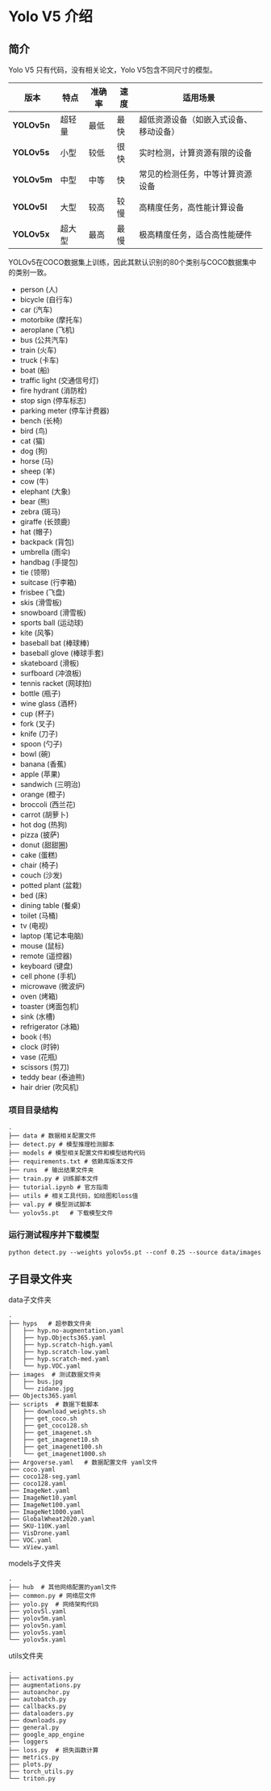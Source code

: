 # Yolo V5 介绍

## 简介

Yolo V5 只有代码，没有相关论文，Yolo V5包含不同尺寸的模型。

| 版本        | 特点   | 准确率 | 速度 | 适用场景                               |
| ----------- | ------ | ------ | ---- | -------------------------------------- |
| **YOLOv5n** | 超轻量 | 最低   | 最快 | 超低资源设备（如嵌入式设备、移动设备） |
| **YOLOv5s** | 小型   | 较低   | 很快 | 实时检测，计算资源有限的设备           |
| **YOLOv5m** | 中型   | 中等   | 快   | 常见的检测任务，中等计算资源设备       |
| **YOLOv5l** | 大型   | 较高   | 较慢 | 高精度任务，高性能计算设备             |
| **YOLOv5x** | 超大型 | 最高   | 最慢 | 极高精度任务，适合高性能硬件           |

YOLOv5在COCO数据集上训练，因此其默认识别的80个类别与COCO数据集中的类别一致。

* person (人)
* bicycle (自行车)
* car (汽车)
* motorbike (摩托车)
* aeroplane (飞机)
* bus (公共汽车)
* train (火车)
* truck (卡车)
* boat (船)
* traffic light (交通信号灯)
* fire hydrant (消防栓)
* stop sign (停车标志)
* parking meter (停车计费器)
* bench (长椅)
* bird (鸟)
* cat (猫)
* dog (狗)
* horse (马)
* sheep (羊)
* cow (牛)
* elephant (大象)
* bear (熊)
* zebra (斑马)
* giraffe (长颈鹿)
* hat (帽子)
* backpack (背包)
* umbrella (雨伞)
* handbag (手提包)
* tie (领带)
* suitcase (行李箱)
* frisbee (飞盘)
* skis (滑雪板)
* snowboard (滑雪板)
* sports ball (运动球)
* kite (风筝)
* baseball bat (棒球棒)
* baseball glove (棒球手套)
* skateboard (滑板)
* surfboard (冲浪板)
* tennis racket (网球拍)
* bottle (瓶子)
* wine glass (酒杯)
* cup (杯子)
* fork (叉子)
* knife (刀子)
* spoon (勺子)
* bowl (碗)
* banana (香蕉)
* apple (苹果)
* sandwich (三明治)
* orange (橙子)
* broccoli (西兰花)
* carrot (胡萝卜)
* hot dog (热狗)
* pizza (披萨)
* donut (甜甜圈)
* cake (蛋糕)
* chair (椅子)
* couch (沙发)
* potted plant (盆栽)
* bed (床)
* dining table (餐桌)
* toilet (马桶)
* tv (电视)
* laptop (笔记本电脑)
* mouse (鼠标)
* remote (遥控器)
* keyboard (键盘)
* cell phone (手机)
* microwave (微波炉)
* oven (烤箱)
* toaster (烤面包机)
* sink (水槽)
* refrigerator (冰箱)
* book (书)
* clock (时钟)
* vase (花瓶)
* scissors (剪刀)
* teddy bear (泰迪熊)
* hair drier (吹风机)

### 项目目录结构

```shell
.
├── data # 数据相关配置文件
├── detect.py # 模型推理检测脚本
├── models # 模型相关配置文件和模型结构代码
├── requirements.txt # 依赖库版本文件
├── runs  # 输出结果文件夹
├── train.py # 训练脚本文件
├── tutorial.ipynb # 官方指南
├── utils # 相关工具代码，如绘图和loss值
├── val.py # 模型测试脚本
└── yolov5s.pt   # 下载模型文件

```

### 运行测试程序并下载模型

```shell
python detect.py --weights yolov5s.pt --conf 0.25 --source data/images
```

## 子目录文件夹

data子文件夹

```shell
.
├── hyps   # 超参数文件夹
│   ├── hyp.no-augmentation.yaml
│   ├── hyp.Objects365.yaml
│   ├── hyp.scratch-high.yaml
│   ├── hyp.scratch-low.yaml
│   ├── hyp.scratch-med.yaml
│   └── hyp.VOC.yaml
├── images  # 测试数据文件夹
│   ├── bus.jpg
│   └── zidane.jpg
├── Objects365.yaml
├── scripts  # 数据下载脚本
│   ├── download_weights.sh
│   ├── get_coco.sh
│   ├── get_coco128.sh
│   ├── get_imagenet.sh
│   ├── get_imagenet10.sh
│   ├── get_imagenet100.sh
│   └── get_imagenet1000.sh
├── Argoverse.yaml   # 数据配置文件 yaml文件
├── coco.yaml
├── coco128-seg.yaml
├── coco128.yaml
├── ImageNet.yaml
├── ImageNet10.yaml
├── ImageNet100.yaml
├── ImageNet1000.yaml
├── GlobalWheat2020.yaml
├── SKU-110K.yaml
├── VisDrone.yaml
├── VOC.yaml
└── xView.yaml
```

models子文件夹

```shell
.
├── hub  # 其他网络配置的yaml文件
├── common.py # 网络层文件
├── yolo.py  # 网络架构代码
├── yolov5l.yaml
├── yolov5m.yaml
├── yolov5n.yaml
├── yolov5s.yaml
└── yolov5x.yaml
```

utils文件夹

```shell
.
├── activations.py    
├── augmentations.py
├── autoanchor.py
├── autobatch.py
├── callbacks.py
├── dataloaders.py
├── downloads.py
├── general.py
├── google_app_engine
├── loggers
├── loss.py  # 损失函数计算
├── metrics.py
├── plots.py
├── torch_utils.py
└── triton.py
```

